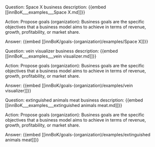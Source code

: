 Question: Space X business description:
{{embed [[innBoK___examples___Space X.md]]}}

Action: Propose goals (organization): Business goals are the specific objectives that a business model aims to achieve in terms of revenue, growth, profitability, or market share.

Answer:
{{embed [[innBoK/goals-(organization)/examples/Space X]]}}

Question: vein visualizer business description:
{{embed [[innBoK___examples___vein visualizer.md]]}}

Action: Propose goals (organization): Business goals are the specific objectives that a business model aims to achieve in terms of revenue, growth, profitability, or market share.

Answer:
{{embed [[innBoK/goals-(organization)/examples/vein visualizer]]}}

Question: extinguished animals meat business description:
{{embed [[innBoK___examples___extinguished animals meat.md]]}}

Action: Propose goals (organization): Business goals are the specific objectives that a business model aims to achieve in terms of revenue, growth, profitability, or market share.

Answer:
{{embed [[innBoK/goals-(organization)/examples/extinguished animals meat]]}}



